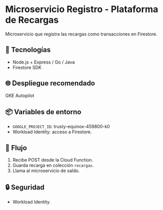 # Microservicio Registro - Plataforma de Recargas

Microservicio que registra las recargas como transacciones en Firestore.

## 🚀 Tecnologías

- Node.js + Express / Go / Java
- Firestore SDK

## 🌐 Despliegue recomendado

GKE Autopilot

## 📦 Variables de entorno

- `GOOGLE_PROJECT_ID`: trusty-equinox-459800-k0
- Workload Identity: acceso a Firestore.

## 🔄 Flujo

1. Recibe POST desde la Cloud Function.
2. Guarda recarga en colección `recargas`.
3. Llama al microservicio de saldo.

## 🔒 Seguridad

- Workload Identity.
